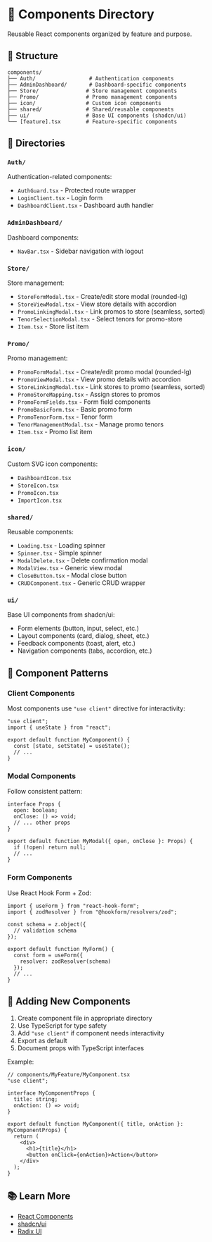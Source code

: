 # 🧩 Components Directory

Reusable React components organized by feature and purpose.

## 📁 Structure

```
components/
├── Auth/                 # Authentication components
├── AdminDashboard/       # Dashboard-specific components
├── Store/               # Store management components
├── Promo/               # Promo management components
├── icon/                # Custom icon components
├── shared/              # Shared/reusable components
├── ui/                  # Base UI components (shadcn/ui)
└── [feature].tsx        # Feature-specific components
```

## 📂 Directories

### `Auth/`
Authentication-related components:
- `AuthGuard.tsx` - Protected route wrapper
- `LoginClient.tsx` - Login form
- `DashboardClient.tsx` - Dashboard auth handler

### `AdminDashboard/`
Dashboard components:
- `NavBar.tsx` - Sidebar navigation with logout

### `Store/`
Store management:
- `StoreFormModal.tsx` - Create/edit store modal (rounded-lg)
- `StoreViewModal.tsx` - View store details with accordion
- `PromoLinkingModal.tsx` - Link promos to store (seamless, sorted)
- `TenorSelectionModal.tsx` - Select tenors for promo-store
- `Item.tsx` - Store list item

### `Promo/`
Promo management:
- `PromoFormModal.tsx` - Create/edit promo modal (rounded-lg)
- `PromoViewModal.tsx` - View promo details with accordion
- `StoreLinkingModal.tsx` - Link stores to promo (seamless, sorted)
- `PromoStoreMapping.tsx` - Assign stores to promos
- `PromoFormFields.tsx` - Form field components
- `PromoBasicForm.tsx` - Basic promo form
- `PromoTenorForm.tsx` - Tenor form
- `TenorManagementModal.tsx` - Manage promo tenors
- `Item.tsx` - Promo list item

### `icon/`
Custom SVG icon components:
- `DashboardIcon.tsx`
- `StoreIcon.tsx`
- `PromoIcon.tsx`
- `ImportIcon.tsx`

### `shared/`
Reusable components:
- `Loading.tsx` - Loading spinner
- `Spinner.tsx` - Simple spinner
- `ModalDelete.tsx` - Delete confirmation modal
- `ModalView.tsx` - Generic view modal
- `CloseButton.tsx` - Modal close button
- `CRUDComponent.tsx` - Generic CRUD wrapper

### `ui/`
Base UI components from shadcn/ui:
- Form elements (button, input, select, etc.)
- Layout components (card, dialog, sheet, etc.)
- Feedback components (toast, alert, etc.)
- Navigation components (tabs, accordion, etc.)

## 🎨 Component Patterns

### Client Components
Most components use `"use client"` directive for interactivity:
```tsx
"use client";
import { useState } from "react";

export default function MyComponent() {
  const [state, setState] = useState();
  // ...
}
```

### Modal Components
Follow consistent pattern:
```tsx
interface Props {
  open: boolean;
  onClose: () => void;
  // ... other props
}

export default function MyModal({ open, onClose }: Props) {
  if (!open) return null;
  // ...
}
```

### Form Components
Use React Hook Form + Zod:
```tsx
import { useForm } from "react-hook-form";
import { zodResolver } from "@hookform/resolvers/zod";

const schema = z.object({
  // validation schema
});

export default function MyForm() {
  const form = useForm({
    resolver: zodResolver(schema)
  });
  // ...
}
```

## 🔧 Adding New Components

1. Create component file in appropriate directory
2. Use TypeScript for type safety
3. Add `"use client"` if component needs interactivity
4. Export as default
5. Document props with TypeScript interfaces

Example:
```tsx
// components/MyFeature/MyComponent.tsx
"use client";

interface MyComponentProps {
  title: string;
  onAction: () => void;
}

export default function MyComponent({ title, onAction }: MyComponentProps) {
  return (
    <div>
      <h1>{title}</h1>
      <button onClick={onAction}>Action</button>
    </div>
  );
}
```

## 📚 Learn More

- [React Components](https://react.dev/learn/your-first-component)
- [shadcn/ui](https://ui.shadcn.com/)
- [Radix UI](https://www.radix-ui.com/)

